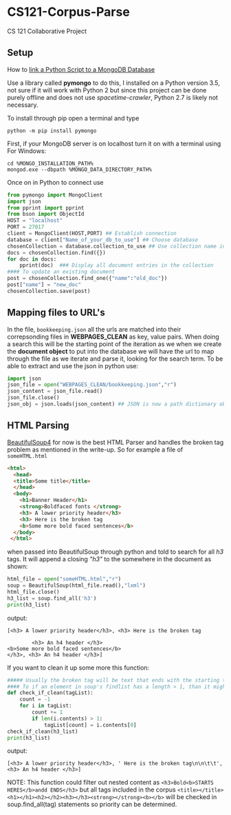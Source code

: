 # CS121-Corpus-Parse
CS 121 Collaborative Project

## Setup
How to <a href="http://api.mongodb.com/python/current/tutorial.html" target="_blank">link a Python Script to a MongoDB Database</a>

Use a library called <strong>pymongo</strong> to do this, I installed on a Python version 3.5, not sure if it will work with Python 2 
but since this project can be done purely offline and does not use <em>spacetime-crawler</em>, Python 2.7 is likely not necessary.

To install through pip open a terminal and type
```
python -m pip install pymongo
```
First, if your MongoDB server is on localhost turn it on with a terminal using
For Windows:
```
cd %MONGO_INSTALLATION_PATH%
mongod.exe --dbpath %MONGO_DATA_DIRECTORY_PATH%
```
Once on in Python to connect use 
```python
from pymongo import MongoClient
import json
from pprint import pprint
from bson import ObjectId
HOST = "localhost"
PORT = 27017
client = MongoClient(HOST,PORT) ## Establish connection
database = client["Name_of_your_db_to_use"] ## Choose database
chosenCollection = database.collection_to_use ## Use collection name in place of collection_to_use
docs = chosenCollection.find({})
for doc in docs: 
	pprint(doc)  ### Display all document entries in the collection
#### To update an existing document
post = chosenCollection.find_one({"name":"old_doc"})
post["name"] = "new_doc"
chosenCollection.save(post)
```

## Mapping files to URL's 
In the file, `bookkeeping.json` all the urls are matched into their correpsonding files in <strong>WEBPAGES_CLEAN</strong> as key, value
pairs. When doing a search this will be the starting point of the iteration as we when we create the <strong>document object</strong> to 
put into the database we will have the url to map through the file as we iterate and parse it, looking for the search term. To be able 
to extract and use the json in python use:
```python
import json
json_file = open("WEBPAGES_CLEAN/bookkeeping.json","r")
json_content = json_file.read()
json_file.close()
json_obj = json.loads(json_content) ## JSON is now a path dictionary object that can queried and iterated over.
```

## HTML Parsing
<a href="https://www.crummy.com/software/BeautifulSoup/bs4/doc/" target="_blank">BeautifulSoup4</a> for now is the best HTML Parser and handles the broken tag problem as mentioned in the write-up.
So for example a file of `someHTML.html`
```html
<html>
  <head>
  <title>Some title</title>
  </head>
  <body>
    <h1>Banner Header</h1>
    <strong>Boldfaced fonts </strong>
    <h3> A lower priority header</h3>
    <h3> Here is the broken tag
    <b>Some more bold faced sentences</b>
  </body>
 </html>  
 ```
when passed into BeautifulSoup through python and told to search for all <em>h3</em> tags. It will append a closing <em>"h3"</em> to the
somewhere in the document as shown:
```python
html_file = open("someHTML.html","r")
soup = BeautifulSoup(html_file.read(),"lxml")
html_file.close()
h3_list = soup.find_all('h3')
print(h3_list)
```
output:
```
[<h3> A lower priority header</h3>, <h3> Here is the broken tag

		<h3> An h4 header </h3>
<b>Some more bold faced sentences</b>
</h3>, <h3> An h4 header </h3>]
```
If you want to clean it up some more this function: 
```python
##### Usually the broken tag will be text that ends with the starting tag of another html element
#### To if an element in soup's findlist has a length > 1, than it might contain a broken tag
def check_if_clean(tagList):
    count = -1
    for i in tagList:
        count += 1
        if len(i.contents) > 1:
            tagList[count] = i.contents[0]
check_if_clean(h3_list)
print(h3_list)
```
output: 
```
[<h3> A lower priority header</h3>, ' Here is the broken tag\n\n\t\t', <h3> An h4 header </h3>]
```
NOTE: This function could filter out nested content as `<h3>Bold<b>STARTS HERES</b>andd ENDS</h3>` but all tags included in the corpus
`<title></title><h1></h1><h2></h2><h3></h3><strong></strong><b></b>` will be checked in soup.find_all(tag) statements so priority can be 
determined.
